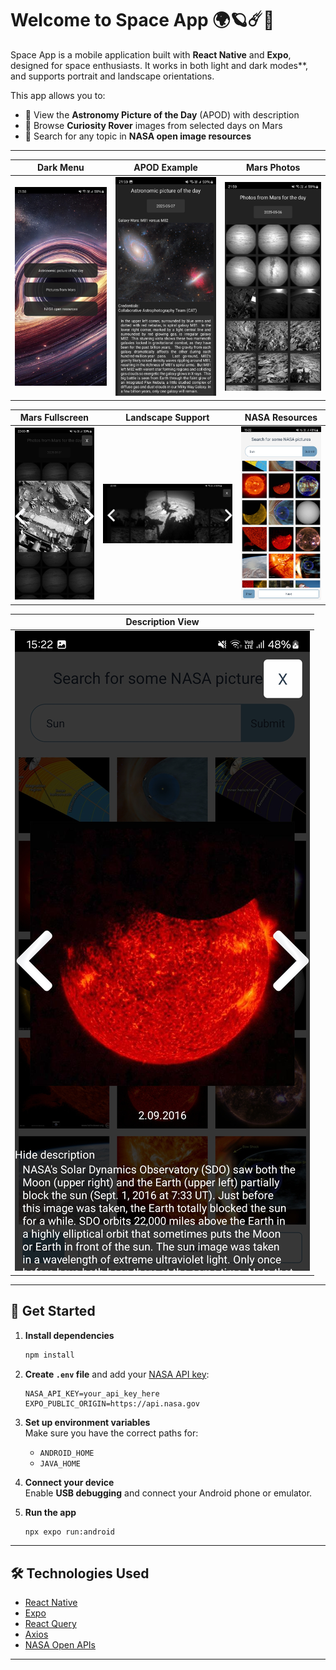 
# Welcome to Space App 🌍🪐☄️🌌

Space App is a mobile application built with **React Native** and **Expo**, designed for space enthusiasts. It works in both light and dark modes**, and supports portrait and landscape orientations.

This app allows you to:
- 📸 View the **Astronomy Picture of the Day** (APOD) with description  
- 🚀 Browse **Curiosity Rover** images from selected days on Mars  
- 🌌 Search for any topic in **NASA open image resources**  


---

| Dark Menu | APOD Example | Mars Photos |
|--|--|--|
| ![](./readMePhotos/menuDark.jpg) | ![](./readMePhotos/APODExample.jpg) | ![](./readMePhotos/picturesFromMarsAtOneDay.jpg) |

| Mars Fullscreen | Landscape Support | NASA Resources |
|--|--|--|
| ![](./readMePhotos/MarsFullScreen.jpg) | ![](./readMePhotos/LandscapePhoto.jpg) | ![](./readMePhotos/ResurcesLightTheme.jpg) |

| Description View |
|--|
| ![](./readMePhotos/resurcesWithDescription.jpg) |

---

## 🚀 Get Started

1. **Install dependencies**
   ```bash
   npm install
   ```

2. **Create `.env` file** and add your [NASA API key](https://api.nasa.gov/):
   ```
   NASA_API_KEY=your_api_key_here
   EXPO_PUBLIC_ORIGIN=https://api.nasa.gov
   ```

3. **Set up environment variables**  
   Make sure you have the correct paths for:
   - `ANDROID_HOME`
   - `JAVA_HOME`

4. **Connect your device**  
   Enable **USB debugging** and connect your Android phone or emulator.

5. **Run the app**
   ```bash
   npx expo run:android
   ```

---

## 🛠 Technologies Used

- [React Native](https://reactnative.dev/)
- [Expo](https://expo.dev/)
- [React Query](https://tanstack.com/query/v4)
- [Axios](https://axios-http.com/)
- [NASA Open APIs](https://api.nasa.gov/)

---

